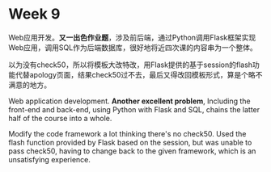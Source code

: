 # Week 9

Web应用开发。**又一出色作业题**，涉及前后端，通过Python调用Flask框架实现Web应用，调用SQL作为后端数据库，很好地将近四次课的内容串为一个整体。

以为没有check50，所以将模板大改特改，用Flask提供的基于session的flash功能代替apology页面，结果check50过不去，最后又得改回模板形式，算是个略不满意的地方。


Web application development. **Another excellent problem**, Including the front-end and back-end, using Python with Flask and SQL, chains the latter half of the course into a whole.

Modify the code framework a lot thinking there's no check50. Used the flash function provided by Flask based on the session, but was unable to pass check50, having to change back to the given framework, which is an unsatisfying experience.